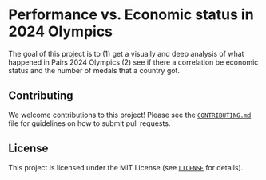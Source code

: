 # Performance vs. Economic status in 2024 Olympics
The goal of this project is to (1) get a visually and deep analysis of what happened in Pairs 2024 Olympics (2) see if there a correlation be economic status and the number of medals that a country got.

## Contributing
We welcome contributions to this project! Please see the [`CONTRIBUTING.md`](https://github.com/mohamedyosef101/[repo_name]/blob/main/CONTRIBUTING.md) file for guidelines on how to submit pull requests.

## License 
This project is licensed under the MIT License (see [`LICENSE`](https://github.com/mohamedyosef101/[repo_name]/blob/main/LICENSE) for details).